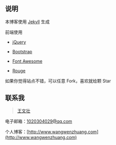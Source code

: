 ## 说明

本博客使用 [Jekyll](http://jekyllrb.com) 生成

前端使用

* [jQuery](http://jquery.com)

* [Bootstrap](http://getbootstrap.com/2.3.2/)

* [Font Awesome](http://fontawesome.io/)

* [Rouge](http://rouge.jneen.net)

如果你觉得站点不错，可以任意 Fork，喜欢就给颗 Star

## 联系我

> [王文壮](http://www.wangwenzhuang.com)

电子邮箱：1020304029@qq.com

个人博客：[http://www.wangwenzhuang.com](http://www.wangwenzhuang.com)